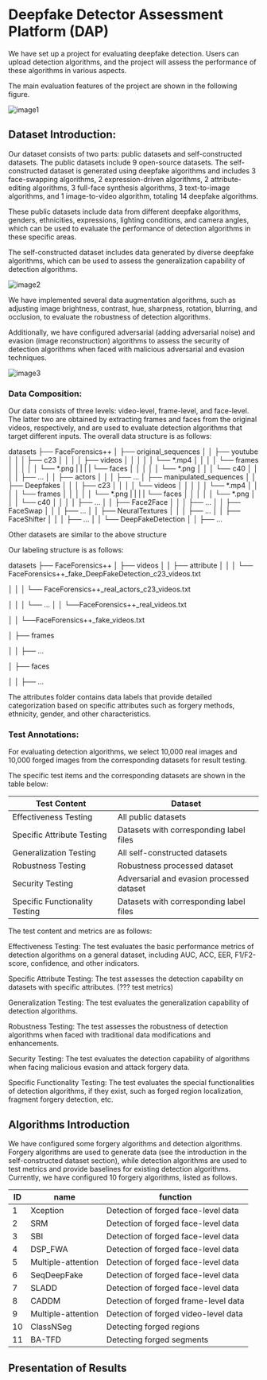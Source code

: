 # Deepfake Detector Assessment Platform (DAP)

We have set up a project for evaluating deepfake detection. Users can upload detection algorithms, and the project will assess the performance of these algorithms in various aspects.

The main evaluation features of the project are shown in the following figure.

![image1](https://github.com/tempuser4567/DAP/tree/main/png/1.png)

## Dataset Introduction:

Our dataset consists of two parts: public datasets and self-constructed datasets. The public datasets include 9 open-source datasets. The self-constructed dataset is generated using deepfake algorithms and includes 3 face-swapping algorithms, 2 expression-driven algorithms, 2 attribute-editing algorithms, 3 full-face synthesis algorithms, 3 text-to-image algorithms, and 1 image-to-video algorithm, totaling 14 deepfake algorithms.



These public datasets include data from different deepfake algorithms, genders, ethnicities, expressions, lighting conditions, and camera angles, which can be used to evaluate the performance of detection algorithms in these specific areas. 

The self-constructed dataset includes data generated by diverse deepfake algorithms, which can be used to assess the generalization capability of detection algorithms.

![image2](https://github.com/tempuser4567/DAP/tree/main/png/2.png)

We have implemented several data augmentation algorithms, such as adjusting image brightness, contrast, hue, sharpness, rotation, blurring, and occlusion, to evaluate the robustness of detection algorithms. 

Additionally, we have configured adversarial (adding adversarial noise) and evasion (image reconstruction) algorithms to assess the security of detection algorithms when faced with malicious adversarial and evasion techniques.

![image3](https://github.com/tempuser4567/DAP/tree/main/png/3.png)

### Data Composition: 

Our data consists of three levels: video-level, frame-level, and face-level. The latter two are obtained by extracting frames and faces from the original videos, respectively, and are used to evaluate detection algorithms that target different inputs. The overall data structure is as follows:

datasets
├── FaceForensics++
│   ├── original_sequences
│   │   ├── youtube
│   │   │   ├── c23
│   │   │   │   ├── videos
│   │   │   │   │   └── *.mp4
│   │   │   │   └── frames
│   │   │   │   │   └── *.png
|   |   |   |   └── faces
│   │   │   │   │   └── *.png
│   │   │   └── c40
│   │   │   │   ├── ...
│   │   ├── actors
│   │   │   ├── ...
│   ├── manipulated_sequences
│   │   ├── Deepfakes
│   │   │   ├── c23
│   │   │   │   └── videos
│   │   │   │   │   └── *.mp4
│   │   │   │   └── frames
│   │   │   │   │   └── *.png
|   |   |   |   └── faces
│   │   │   │   │   └── *.png
│   │   │   └── c40
│   │   │   │   ├── ...
│   │   ├── Face2Face
│   │   │   ├── ...
│   │   ├── FaceSwap
│   │   │   ├── ...
│   │   ├── NeuralTextures
│   │   │   ├── ...
│   │   ├── FaceShifter
│   │   │   ├── ...
│   │   └── DeepFakeDetection
│   │       ├── ...

Other datasets are similar to the above structure



Our labeling structure is as follows:

datasets
├── FaceForensics++
│   ├── videos
│   │   ├── attribute
│   │   │   └── FaceForensics++_fake_DeepFakeDetection_c23_videos.txt

│   │   │   └── FaceForensics++_real_actors_c23_videos.txt

│   │   │  └── ...
│   │   └──FaceForensics++_real_videos.txt

│   │   └──FaceForensics++_fake_videos.txt

│   ├── frames

│   │   ├── ...

│   ├── faces

│   │   ├── ...

The attributes folder contains data labels that provide detailed categorization based on specific attributes such as forgery methods, ethnicity, gender, and other characteristics.

### Test Annotations:

For evaluating detection algorithms, we select 10,000 real images and 10,000 forged images from the corresponding datasets for result testing.

The specific test items and the corresponding datasets are shown in the table below:

| Test Content                   | Dataset                                   |
| ------------------------------ | ----------------------------------------- |
| Effectiveness Testing          | All public datasets                       |
| Specific Attribute Testing     | Datasets with corresponding label files   |
| Generalization Testing         | All self-constructed datasets             |
| Robustness Testing             | Robustness processed dataset              |
| Security Testing               | Adversarial and evasion processed dataset |
| Specific Functionality Testing | Datasets with corresponding label files   |

The test content and metrics are as follows:

Effectiveness Testing: The test evaluates the basic performance metrics of detection algorithms on a general dataset, including AUC, ACC, EER, F1/F2-score, confidence, and other indicators.

Specific Attribute Testing: The test assesses the detection capability on datasets with specific attributes.   (??? test metrics)

Generalization Testing: The test evaluates the generalization capability of detection algorithms.

Robustness Testing: The test assesses the robustness of detection algorithms when faced with traditional data modifications and enhancements.

Security Testing: The test evaluates the detection capability of algorithms when facing malicious evasion and attack forgery data.

Specific Functionality Testing: The test evaluates the special functionalities of detection algorithms, if they exist, such as forged region localization, fragment forgery detection, etc.



## Algorithms Introduction

We have configured some forgery algorithms and detection algorithms. Forgery algorithms are used to generate data (see the introduction in the self-constructed dataset section), while detection algorithms are used to test metrics and provide baselines for existing detection algorithms. Currently, we have configured 10 forgery algorithms, listed as follows.

| ID   | name               | function                             |
| ---- | ------------------ | ------------------------------------ |
| 1    | Xception           | Detection of forged face-level data  |
| 2    | SRM                | Detection of forged face-level data  |
| 3    | SBI                | Detection of forged face-level data  |
| 4    | DSP_FWA            | Detection of forged face-level data  |
| 5    | Multiple-attention | Detection of forged face-level data  |
| 6    | SeqDeepFake        | Detection of forged face-level data  |
| 7    | SLADD              | Detection of forged face-level data  |
| 8    | CADDM              | Detection of forged frame-level data |
| 9    | Multiple-attention | Detection of forged video-level data |
| 10   | ClassNSeg          | Detecting forged regions             |
| 11   | BA-TFD             | Detecting forged segments            |

## Presentation of Results
